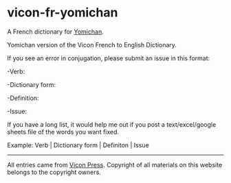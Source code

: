 # vicon-fr-yomichan

A French dictionary for [Yomichan](https://github.com/FooSoft/yomichan).

Yomichan version of the Vicon French to English Dictionary.

If you see an error in conjugation, please submit an issue in this format:

-Verb:

-Dictionary form:

-Definition:

-Issue:

If you have a long list, it would help me out if you post a text/excel/google sheets file of the words you want fixed.

Example: Verb | Dictionary form | Definiton | Issue

------------------------------
All entries came from [Vicon Press]([https://krdict.korean.go.kr/](http://www.lingoes.net/en/dictionary/dict_down.php?id=93AA8E8C3E6985469BC8D81AACD07946)http://www.lingoes.net/en/dictionary/dict_down.php?id=93AA8E8C3E6985469BC8D81AACD07946). Copyright of all materials on this website belongs to the copyright owners.
